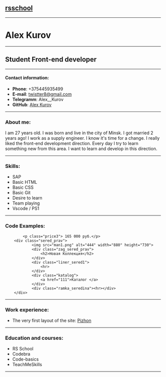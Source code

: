 ## [rsschool](https://rs.school/)
---
# Alex Kurov
---
## Student Front-end developer
---
#### Contact information:

+ **Phone**: +375445935499
+ **E-mail**: twistter8@gmail.com
+ **Telegramm**: Alex__Kurov
+ **GitHub**: [Alex Kurov](https://github.com/BadSolver)

---
### About me:
I am 27 years old. I was born and live in the city of Minsk. I got married 2 years ago! I work as a supply engineer. I know it's time for a change. I really liked the front-end development direction. Every day I try to learn something new from this area.
I want to learn and develop in this direction.

---
### Skills:
+ SAP
+ Basic HTML
+ Basic CSS
+ Basic Git
+ Desire to learn
+ Team playing
+ Vscode / PS1

---

### Code Examples:

```<p class="price2"> 165 000 руб.</p>     
        <p class="price3"> 165 000 руб.</p>  
    <div class="sered_prav">
            <img src="man1.png" alt="444" width="880" height="730">
            <div class="zag_sered_prav">
                <h2>Новая Коллекция</h2>
            </div>
            <div class="liner_sered1">
                <hr>
            </div>
            <div class="katalog">
                <a href="111">Каталог </a> 
            </div>
            <div class="ramka_seredina"><hr></div>
    </div>
```

---
### Work experience:
+ The very first layout of the site: [Pizhon](/rsschool-cv/first.png)

---

### Education and courses:
+ RS School
+ Codebra
+ Code-basics
+ TeachMeSkills

----